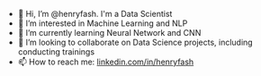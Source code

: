 - 👋 Hi, I’m @henryfash. I'm a Data Scientist
- 👀 I’m interested in Machine Learning and NLP
- 🌱 I’m currently learning Neural Network and CNN
- 💞️ I’m looking to collaborate on Data Science projects, including conducting trainings
- 📫 How to reach me: <a href ="https://linkedin.com/in/henryfash" target="_blank">linkedin.com/in/henryfash </a>

<!---
henryfash/henryfash is a ✨ special ✨ repository because its `README.md` (this file) appears on your GitHub profile.
You can click the Preview link to take a look at your changes.
--->
